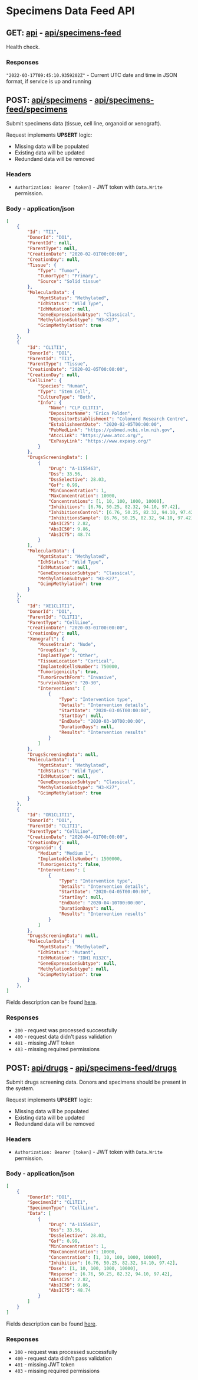 # Specimens Data Feed API

## GET: [api](http://localhost:5104/api) - [api/specimens-feed](https://localhost/api/specimens-feed)
Health check.

### Responses
`"2022-03-17T09:45:10.9359202Z"` - Current UTC date and time in JSON format, if service is up and running


## POST: [api/specimens](http://localhost:5104/api/specimens) - [api/specimens-feed/specimens](https://localhost/api/specimens-feed/specimens)
Submit specimens data (tissue, cell line, organoid or xenograft).

Request implements **UPSERT** logic:
- Missing data will be populated
- Existing data will be updated
- Redundand data will be removed

### Headers
- `Authorization: Bearer [token]` - JWT token with `Data.Write` permission.

### Body - application/json
```json
[
    {
        "Id": "TI1",
        "DonorId": "DO1",
        "ParentId": null,
        "ParentType": null,
        "CreationDate": "2020-02-01T00:00:00",
        "CreationDay": null,
        "Tissue": {
            "Type": "Tumor",
            "TumorType": "Primary",
            "Source": "Solid tissue"
        },
        "MolecularData": {
            "MgmtStatus": "Methylated",
            "IdhStatus": "Wild Type",
            "IdhMutation": null,
            "GeneExpressionSubtype": "Classical",
            "MethylationSubtype": "H3-K27",
            "GcimpMethylation": true
        }
    },
    {
        "Id": "CL1TI1",
        "DonorId": "DO1",
        "ParentId": "TI1",
        "ParentType": "Tissue",
        "CreationDate": "2020-02-05T00:00:00",
        "CreationDay": null,
        "CellLine": {
            "Species": "Human",
            "Type": "Stem Cell",
            "CultureType": "Both",
            "Info": {
                "Name": "CLP_CL1TI1",
                "DepositorName": "Erica Polden",
                "DepositorEstablishment": "Colonord Research Centre",
                "EstablishmentDate": "2020-02-05T00:00:00",
                "PubMedLink": "https://pubmed.ncbi.nlm.nih.gov",
                "AtccLink": "https://www.atcc.org/",
                "ExPasyLink": "https://www.expasy.org/"
            }
        },
        "DrugsScreeningData": [
            {
                "Drug": "A-1155463",
                "Dss": 33.56,
                "DssSelective": 28.03,
                "Gof": 0.99,
                "MinConcentration": 1,
                "MaxConcentration": 10000,
                "Concentrations": [1, 10, 100, 1000, 10000],
                "Inhibitions": [6.76, 50.25, 82.32, 94.10, 97.42],
                "InhibitionsControl": [6.76, 50.25, 82.32, 94.10, 97.42],
                "InhibitionsSample": [6.76, 50.25, 82.32, 94.10, 97.42],
                "AbsIC25": 2.82,
                "AbsIC50": 9.86,
                "AbsIC75": 48.74
            }
        ],
        "MolecularData": {
            "MgmtStatus": "Methylated",
            "IdhStatus": "Wild Type",
            "IdhMutation": null,
            "GeneExpressionSubtype": "Classical",
            "MethylationSubtype": "H3-K27",
            "GcimpMethylation": true
        }
    },
    {
        "Id": "XE1CL1TI1",
        "DonorId": "DO1",
        "ParentId": "CL1TI1",
        "ParentType": "CellLine",
        "CreationDate": "2020-03-01T00:00:00",
        "CreationDay": null,
        "Xenograft": {
            "MouseStrain": "Nude",
            "GroupSize": 9,
            "ImplantType": "Other",
            "TissueLocation": "Cortical",
            "ImplantedCellsNumber": 750000,
            "Tumorigenicity": true,
            "TumorGrowthForm": "Invasive",
            "SurvivalDays": "20-30",
            "Interventions": [
                {
                    "Type": "Intervention type",
                    "Details": "Intervention details",
                    "StartDate": "2020-03-05T00:00:00",
                    "StartDay": null,
                    "EndDate": "2020-03-10T00:00:00",
                    "DurationDays": null,
                    "Results": "Intervention results"
                }
            ]
        },
        "DrugsScreeningData": null,
        "MolecularData": {
            "MgmtStatus": "Methylated",
            "IdhStatus": "Wild Type",
            "IdhMutation": null,
            "GeneExpressionSubtype": "Classical",
            "MethylationSubtype": "H3-K27",
            "GcimpMethylation": true
        }
    },
    {
        "Id": "OR1CL1TI1",
        "DonorId": "DO1",
        "ParentId": "CL1TI1",
        "ParentType": "CellLine",
        "CreationDate": "2020-04-01T00:00:00",
        "CreationDay": null,
        "Organoid": {
            "Medium": "Medium 1",
            "ImplantedCellsNumber": 1500000,
            "Tumorigenicity": false,
            "Interventions": [
                {
                    "Type": "Intervention type",
                    "Details": "Intervention details",
                    "StartDate": "2020-04-05T00:00:00",
                    "StartDay": null,
                    "EndDate": "2020-04-10T00:00:00",
                    "DurationDays": null,
                    "Results": "Intervention results"
                }
            ]
        },
        "DrugsScreeningData": null,
        "MolecularData": {
            "MgmtStatus": "Methylated",
            "IdhStatus": "Mutant",
            "IdhMutation": "IDH1 R132C",
            "GeneExpressionSubtype": null,
            "MethylationSubtype": null,
            "GcimpMethylation": true
        }
    },
]
```
Fields description can be found [here](api-models-specimens.md).

### Responses
- `200` - request was processed successfully
- `400` - request data didn't pass validation
- `401` - missing JWT token
- `403` - missing required permissions


## POST: [api/drugs](http://localhost:5104/api/drugs) - [api/specimens-feed/drugs](http://localhost/api/specimens-feed/drugs)
Submit drugs screening data. Donors and specimens should be present in the system.

Request implements **UPSERT** logic:
- Missing data will be populated
- Existing data will be updated
- Redundand data will be removed

### Headers
- `Authorization: Bearer [token]` - JWT token with `Data.Write` permission.

### Body - application/json
```json
[
    {
        "DonorId": "DO1",
        "SpecimenId": "CL1TI1",
        "SpecimenType": "CellLine",
        "Data": [
            {
                "Drug": "A-1155463",
                "Dss": 33.56,
                "DssSelective": 28.03,
                "Gof": 0.99,
                "MinConcentration": 1,
                "MaxConcentration": 10000,
                "Concentration": [1, 10, 100, 1000, 10000],
                "Inhibition": [6.76, 50.25, 82.32, 94.10, 97.42],
                "Dose": [1, 10, 100, 1000, 10000],
                "Response": [6.76, 50.25, 82.32, 94.10, 97.42],
                "AbsIC25": 2.82,
                "AbsIC50": 9.86,
                "AbsIC75": 48.74
            }
        ]
    }
]
```
Fields description can be found [here](api-models-drugs.md).

### Responses
- `200` - request was processed successfully
- `400` - request data didn't pass validation
- `401` - missing JWT token
- `403` - missing required permissions
